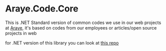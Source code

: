# Araye.Code.Core

This is .NET Standard version of common codes we use in our web projects at [Araye](http://araye.net), it's based on codes from our employees or articles/open source projects in web

for .NET version of this library you can look at [this repo](https://github.com/araye/Araye.Code)
